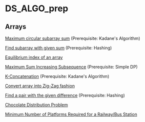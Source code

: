 # DS_ALGO_prep

## Arrays
<a href="https://practice.geeksforgeeks.org/problems/max-circular-subarray-sum/0">Maximum circular subarray sum</a> (Prerequisite: Kadane's Algorithm)

<a href="https://practice.geeksforgeeks.org/problems/subarray-with-given-sum/0">Find subarray with given sum</a> (Prerequisite: Hashing) 

<a href="https://practice.geeksforgeeks.org/problems/equilibrium-point/0">Equilibrium index of an array</a>

<a href="https://practice.geeksforgeeks.org/problems/maximum-sum-increasing-subsequence/0">Maximum Sum Increasing Subsequence</a> (Prerequisite: Simple DP)

<a href="https://www.codechef.com/problems/KCON">K-Concatenation</a> (Prerequisite: Kadane's Algorithm) 

<a href="https://practice.geeksforgeeks.org/problems/convert-array-into-zig-zag-fashion/0">Convert array into Zig-Zag fashion</a>

<a href="https://practice.geeksforgeeks.org/problems/find-pair-given-difference/0">Find a pair with the given difference</a> (Prerequisite: Hashing)

<a href="https://www.geeksforgeeks.org/chocolate-distribution-problem/">Chocolate Distribution Problem</a>

<a href="https://practice.geeksforgeeks.org/problems/minimum-platforms/0">Minimum Number of Platforms Required for a Railway/Bus Station</a>

